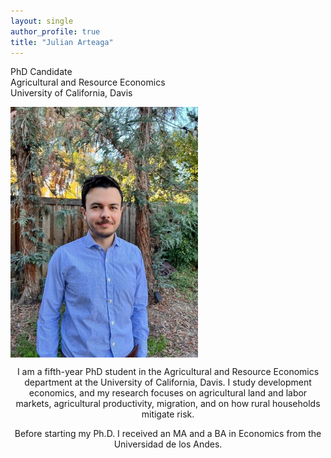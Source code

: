 ```yaml
---
layout: single
author_profile: true
title: "Julian Arteaga"
---
```


PhD Candidate  
Agricultural and Resource Economics  
University of California, Davis



<img align="center" src="assets/Headshot.jpg" alt="Headshot" width="300">

<p align="center">
I am a fifth-year PhD student in the Agricultural and Resource Economics department at the University of California, Davis. I study development economics, and my research focuses on agricultural land and labor markets, agricultural productivity, migration, and on how rural households mitigate risk.
</p>

<p align="center">
Before starting my Ph.D. I received an MA and a BA in Economics from the Universidad de los Andes.
</p>
